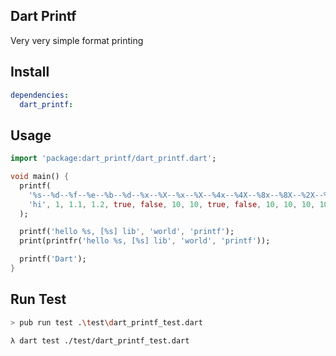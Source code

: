 ## Dart Printf

Very very simple format printing

## Install
```yaml
dependencies:
  dart_printf:
```

## Usage
```dart
import 'package:dart_printf/dart_printf.dart';

void main() {
  printf(
    '%s--%d--%f--%e--%b--%d--%x--%X--%x--%X--%4x--%4X--%8x--%8X--%2X--%o',
    'hi', 1, 1.1, 1.2, true, false, 10, 10, true, false, 10, 10, 10, 10, true, []
  );

  printf('hello %s, [%s] lib', 'world', 'printf');
  print(printfr('hello %s, [%s] lib', 'world', 'printf'));

  printf('Dart');
}
```

## Run Test
```sh
> pub run test .\test\dart_printf_test.dart

λ dart test ./test/dart_printf_test.dart
```
